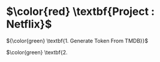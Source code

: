 # $\color{red} \textbf{Project : Netflix}$

${\color{green} \textbf{1. Generate Token From TMDB}}$

$\color{green} \textbf{2. 

